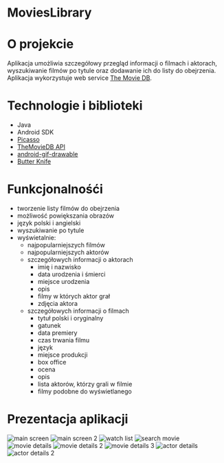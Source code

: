 # MoviesLibrary

# O projekcie
Aplikacja umożliwia szczegółowy przegląd informacji o filmach i aktorach, wyszukiwanie filmów po tytule oraz dodawanie ich do listy do obejrzenia.
Aplikacja wykorzystuje web service [The Movie DB](https://www.themoviedb.org).

# Technologie i biblioteki
* Java
* Android SDK
* [Picasso](https://github.com/square/picasso)
* [TheMovieDB API](https://github.com/holgerbrandl/themoviedbapi)
* [android-gif-drawable](https://github.com/koral--/android-gif-drawable)
* [Butter Knife](https://github.com/JakeWharton/butterknife)

# Funkcjonalnośći
* tworzenie listy filmów do obejrzenia
* możliwość powiększania obrazów
* język polski i angielski
* wyszukiwanie po tytule
* wyświetalnie:
  * najpopularniejszych filmów
  * najpopularniejszych aktorów
  * szczegółowych informacji o aktorach
    * imię i nazwisko
    * data urodzenia i śmierci
    * miejsce urodzenia
    * opis
    * filmy w których aktor grał
    * zdjęcia aktora
  * szczegółowych informacji o filmach
    * tytuł polski i oryginalny
    * gatunek
    * data premiery
    * czas trwania filmu
    * język
    * miejsce produkcji
    * box office
    * ocena
    * opis
    * lista aktorów, którzy grali w filmie
    * filmy podobne do wyświetlanego

# Prezentacja aplikacji
![main screen](https://user-images.githubusercontent.com/29754301/27660910-9041d150-5c58-11e7-8d5b-c2d805112588.png) ![main screen 2](https://user-images.githubusercontent.com/29754301/27660913-90461274-5c58-11e7-941c-f2ddf67b6e5d.png) ![watch list](https://user-images.githubusercontent.com/29754301/27660912-9045f5c8-5c58-11e7-9ba6-af799b47ad9f.png) ![search movie](https://user-images.githubusercontent.com/29754301/27660914-90469744-5c58-11e7-999a-d16bfe982a42.png) ![movie details](https://user-images.githubusercontent.com/29754301/27660915-905afd9c-5c58-11e7-8843-7160f6cad7f2.png) ![movie details 2](https://user-images.githubusercontent.com/29754301/27660916-905af860-5c58-11e7-961d-1cd9e0e015e7.png) ![movie details 3](https://user-images.githubusercontent.com/29754301/27660911-904440ca-5c58-11e7-82af-74756737d4da.png) ![actor details](https://user-images.githubusercontent.com/29754301/27660909-9040dc64-5c58-11e7-92d5-c7624d6c0fdc.png) ![actor details 2](https://user-images.githubusercontent.com/29754301/27660917-9062649c-5c58-11e7-8ac0-fb8be3dcc766.png)
 
